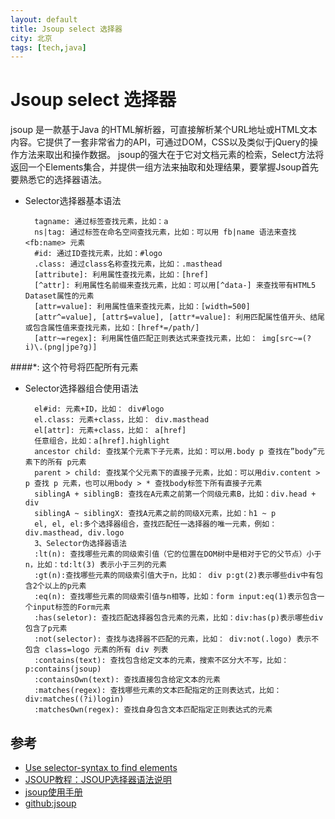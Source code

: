 ```yaml
---
layout: default
title: Jsoup select 选择器
city: 北京
tags: [tech,java]
---
```


Jsoup select 选择器
===============

jsoup 是一款基于Java 的HTML解析器，可直接解析某个URL地址或HTML文本内容。它提供了一套非常省力的API，可通过DOM，CSS以及类似于jQuery的操作方法来取出和操作数据。
jsoup的强大在于它对文档元素的检索，Select方法将返回一个Elements集合，并提供一组方法来抽取和处理结果，要掌握Jsoup首先要熟悉它的选择器语法。

+ Selector选择器基本语法
        
        tagname: 通过标签查找元素，比如：a
        ns|tag: 通过标签在命名空间查找元素，比如：可以用 fb|name 语法来查找 <fb:name> 元素
        #id: 通过ID查找元素，比如：#logo
        .class: 通过class名称查找元素，比如：.masthead
        [attribute]: 利用属性查找元素，比如：[href]
        [^attr]: 利用属性名前缀来查找元素，比如：可以用[^data-] 来查找带有HTML5 Dataset属性的元素
        [attr=value]: 利用属性值来查找元素，比如：[width=500]
        [attr^=value], [attr$=value], [attr*=value]: 利用匹配属性值开头、结尾或包含属性值来查找元素，比如：[href*=/path/]
        [attr~=regex]: 利用属性值匹配正则表达式来查找元素，比如： img[src~=(?i)\.(png|jpe?g)]

####*: 这个符号将匹配所有元素

+ Selector选择器组合使用语法
    
        el#id: 元素+ID，比如： div#logo
        el.class: 元素+class，比如： div.masthead
        el[attr]: 元素+class，比如： a[href]
        任意组合，比如：a[href].highlight
        ancestor child: 查找某个元素下子元素，比如：可以用.body p 查找在”body”元素下的所有 p元素
        parent > child: 查找某个父元素下的直接子元素，比如：可以用div.content > p 查找 p 元素，也可以用body > * 查找body标签下所有直接子元素
        siblingA + siblingB: 查找在A元素之前第一个同级元素B，比如：div.head + div
        siblingA ~ siblingX: 查找A元素之前的同级X元素，比如：h1 ~ p
        el, el, el:多个选择器组合，查找匹配任一选择器的唯一元素，例如：div.masthead, div.logo
        3、Selector伪选择器语法
        :lt(n): 查找哪些元素的同级索引值（它的位置在DOM树中是相对于它的父节点）小于n，比如：td:lt(3) 表示小于三列的元素
        :gt(n):查找哪些元素的同级索引值大于n，比如： div p:gt(2)表示哪些div中有包含2个以上的p元素
        :eq(n): 查找哪些元素的同级索引值与n相等，比如：form input:eq(1)表示包含一个input标签的Form元素
        :has(seletor): 查找匹配选择器包含元素的元素，比如：div:has(p)表示哪些div包含了p元素
        :not(selector): 查找与选择器不匹配的元素，比如： div:not(.logo) 表示不包含 class=logo 元素的所有 div 列表
        :contains(text): 查找包含给定文本的元素，搜索不区分大不写，比如： p:contains(jsoup)
        :containsOwn(text): 查找直接包含给定文本的元素
        :matches(regex): 查找哪些元素的文本匹配指定的正则表达式，比如：div:matches((?i)login)
        :matchesOwn(regex): 查找自身包含文本匹配指定正则表达式的元素

参考
-----------
+ [Use selector-syntax to find elements](http://jsoup.org/cookbook/extracting-data/selector-syntax)
+ [JSOUP教程：JSOUP选择器语法说明](http://chenlong-1988.iteye.com/blog/1679445)
+ [jsoup使用手册](http://blog.sina.com.cn/s/blog_633763a201010l79.html)
+ [github:jsoup](https://github.com/jhy/jsoup)